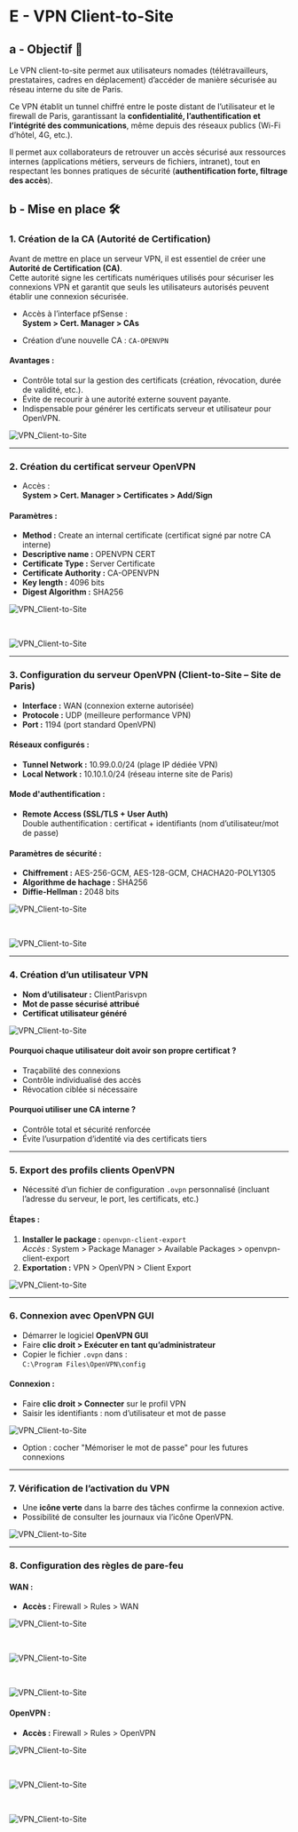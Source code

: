 # E - VPN Client-to-Site

## a - Objectif 🎯

Le VPN client-to-site permet aux utilisateurs nomades (télétravailleurs, prestataires, cadres en déplacement) d’accéder de manière sécurisée au réseau interne du site de Paris.

Ce VPN établit un tunnel chiffré entre le poste distant de l’utilisateur et le firewall de Paris, garantissant la **confidentialité, l’authentification et l’intégrité des communications**, même depuis des réseaux publics (Wi-Fi d’hôtel, 4G, etc.).

Il permet aux collaborateurs de retrouver un accès sécurisé aux ressources internes (applications métiers, serveurs de fichiers, intranet), tout en respectant les bonnes pratiques de sécurité (**authentification forte, filtrage des accès**).



## b - Mise en place 🛠️

### 1. Création de la CA (Autorité de Certification)

Avant de mettre en place un serveur VPN, il est essentiel de créer une **Autorité de Certification (CA)**.  
Cette autorité signe les certificats numériques utilisés pour sécuriser les connexions VPN et garantit que seuls les utilisateurs autorisés peuvent établir une connexion sécurisée.

- Accès à l’interface pfSense :  
  **System > Cert. Manager > CAs**

- Création d’une nouvelle CA : `CA-OPENVPN`

#### Avantages :
- Contrôle total sur la gestion des certificats (création, révocation, durée de validité, etc.).
- Évite de recourir à une autorité externe souvent payante.
- Indispensable pour générer les certificats serveur et utilisateur pour OpenVPN.

![VPN_Client-to-Site](./images/client-to-site_img/img1.png)

---

### 2. Création du certificat serveur OpenVPN

- Accès :  
  **System > Cert. Manager > Certificates > Add/Sign**

#### Paramètres :
- **Method :** Create an internal certificate (certificat signé par notre CA interne)
- **Descriptive name :** OPENVPN CERT
- **Certificate Type :** Server Certificate
- **Certificate Authority :** CA-OPENVPN
- **Key length :** 4096 bits
- **Digest Algorithm :** SHA256

![VPN_Client-to-Site](./images/client-to-site_img/img2.png)

<br>

![VPN_Client-to-Site](./images/client-to-site_img/img3.png)

---

### 3. Configuration du serveur OpenVPN (Client-to-Site – Site de Paris)

- **Interface :** WAN (connexion externe autorisée)
- **Protocole :** UDP (meilleure performance VPN)
- **Port :** 1194 (port standard OpenVPN)

#### Réseaux configurés :
- **Tunnel Network :** 10.99.0.0/24 (plage IP dédiée VPN)
- **Local Network :** 10.10.1.0/24 (réseau interne site de Paris)

#### Mode d'authentification :
- **Remote Access (SSL/TLS + User Auth)**  
  Double authentification : certificat + identifiants (nom d’utilisateur/mot de passe)

#### Paramètres de sécurité :
- **Chiffrement :** AES-256-GCM, AES-128-GCM, CHACHA20-POLY1305
- **Algorithme de hachage :** SHA256
- **Diffie-Hellman :** 2048 bits

![VPN_Client-to-Site](./images/client-to-site_img/img4.png)

<br>

![VPN_Client-to-Site](./images/client-to-site_img/img5.png)

---

### 4. Création d’un utilisateur VPN

- **Nom d’utilisateur :** ClientParisvpn
- **Mot de passe sécurisé attribué**
- **Certificat utilisateur généré**

![VPN_Client-to-Site](./images/client-to-site_img/img6.png)

#### Pourquoi chaque utilisateur doit avoir son propre certificat ?
- Traçabilité des connexions
- Contrôle individualisé des accès
- Révocation ciblée si nécessaire

#### Pourquoi utiliser une CA interne ?
- Contrôle total et sécurité renforcée
- Évite l’usurpation d’identité via des certificats tiers

---

### 5. Export des profils clients OpenVPN

- Nécessité d’un fichier de configuration `.ovpn` personnalisé (incluant l’adresse du serveur, le port, les certificats, etc.)

#### Étapes :
1. **Installer le package :** `openvpn-client-export`  
   *Accès :* System > Package Manager > Available Packages > openvpn-client-export
2. **Exportation :** VPN > OpenVPN > Client Export

![VPN_Client-to-Site](./images/client-to-site_img/img7.png)

---

### 6. Connexion avec OpenVPN GUI

- Démarrer le logiciel **OpenVPN GUI**
- Faire **clic droit > Exécuter en tant qu’administrateur**
- Copier le fichier `.ovpn` dans :  
  `C:\Program Files\OpenVPN\config`

#### Connexion :
- Faire **clic droit > Connecter** sur le profil VPN
- Saisir les identifiants : nom d’utilisateur et mot de passe

![VPN_Client-to-Site](./images/client-to-site_img/img8.png)

- Option : cocher "Mémoriser le mot de passe" pour les futures connexions

---

### 7. Vérification de l’activation du VPN

- Une **icône verte** dans la barre des tâches confirme la connexion active.
- Possibilité de consulter les journaux via l’icône OpenVPN.

![VPN_Client-to-Site](./images/client-to-site_img/img9.png)

---

### 8. Configuration des règles de pare-feu

#### WAN :
- **Accès :** Firewall > Rules > WAN

![VPN_Client-to-Site](./images/client-to-site_img/img10.png)

<br>

![VPN_Client-to-Site](./images/client-to-site_img/img11.png)

<br>

![VPN_Client-to-Site](./images/client-to-site_img/img12.png)

#### OpenVPN :
- **Accès :** Firewall > Rules > OpenVPN

![VPN_Client-to-Site](./images/client-to-site_img/img13.png)

<br>

![VPN_Client-to-Site](./images/client-to-site_img/img14.png)

<br>

![VPN_Client-to-Site](./images/client-to-site_img/img15.png)